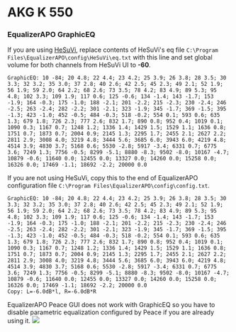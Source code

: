 # AKG K 550
### EqualizerAPO GraphicEQ
If you are using [HeSuVi](https://sourceforge.net/projects/hesuvi/), replace contents of HeSuVi's eq file `C:\Program Files\EqualizerAPO\config\HeSuVi\eq.txt` with this line and set global volume for both channels from HeSuVi UI to **-60**.
```
GraphicEQ: 10 -84; 20 4.8; 22 4.4; 23 4.2; 25 3.9; 26 3.8; 28 3.5; 30 3.3; 32 3.2; 35 3.0; 37 2.8; 40 2.6; 42 2.5; 45 2.3; 49 2.1; 52 1.9; 56 1.9; 59 2.0; 64 2.2; 68 2.6; 73 3.5; 78 4.2; 83 4.9; 89 5.3; 95 4.8; 102 3.3; 109 1.9; 117 0.6; 125 -0.6; 134 -1.4; 143 -1.7; 153 -1.9; 164 -0.3; 175 -1.0; 188 -2.1; 201 -2.2; 215 -2.3; 230 -2.4; 246 -2.5; 263 -2.4; 282 -2.2; 301 -2.1; 323 -1.9; 345 -1.7; 369 -1.5; 395 -1.3; 423 -1.0; 452 -0.5; 484 -0.3; 518 -0.2; 554 0.1; 593 0.6; 635 1.3; 679 1.8; 726 2.3; 777 2.6; 832 1.7; 890 0.8; 952 0.4; 1019 0.1; 1090 0.3; 1167 0.7; 1248 1.2; 1336 1.4; 1429 1.5; 1529 1.1; 1636 0.8; 1751 0.7; 1873 0.7; 2004 0.9; 2145 1.3; 2295 1.7; 2455 2.1; 2627 2.2; 2811 2.9; 3008 4.0; 3219 4.8; 3444 5.6; 3685 6.0; 3943 6.0; 4219 4.8; 4514 3.9; 4830 3.7; 5168 0.6; 5530 -2.8; 5917 -3.4; 6331 0.7; 6775 3.6; 7249 1.3; 7756 -0.5; 8299 -5.1; 8880 -8.3; 9502 -8.0; 10167 -4.7; 10879 -0.6; 11640 0.0; 12455 0.0; 13327 0.0; 14260 0.0; 15258 0.0; 16326 0.0; 17469 -1.1; 18692 -2.2; 20000 0.0
```
If you are not using HeSuVi, copy this to the end of EqualizerAPO configuration file `C:\Program Files\EqualizerAPO\config\config.txt`.
```
GraphicEQ: 10 -84; 20 4.8; 22 4.4; 23 4.2; 25 3.9; 26 3.8; 28 3.5; 30 3.3; 32 3.2; 35 3.0; 37 2.8; 40 2.6; 42 2.5; 45 2.3; 49 2.1; 52 1.9; 56 1.9; 59 2.0; 64 2.2; 68 2.6; 73 3.5; 78 4.2; 83 4.9; 89 5.3; 95 4.8; 102 3.3; 109 1.9; 117 0.6; 125 -0.6; 134 -1.4; 143 -1.7; 153 -1.9; 164 -0.3; 175 -1.0; 188 -2.1; 201 -2.2; 215 -2.3; 230 -2.4; 246 -2.5; 263 -2.4; 282 -2.2; 301 -2.1; 323 -1.9; 345 -1.7; 369 -1.5; 395 -1.3; 423 -1.0; 452 -0.5; 484 -0.3; 518 -0.2; 554 0.1; 593 0.6; 635 1.3; 679 1.8; 726 2.3; 777 2.6; 832 1.7; 890 0.8; 952 0.4; 1019 0.1; 1090 0.3; 1167 0.7; 1248 1.2; 1336 1.4; 1429 1.5; 1529 1.1; 1636 0.8; 1751 0.7; 1873 0.7; 2004 0.9; 2145 1.3; 2295 1.7; 2455 2.1; 2627 2.2; 2811 2.9; 3008 4.0; 3219 4.8; 3444 5.6; 3685 6.0; 3943 6.0; 4219 4.8; 4514 3.9; 4830 3.7; 5168 0.6; 5530 -2.8; 5917 -3.4; 6331 0.7; 6775 3.6; 7249 1.3; 7756 -0.5; 8299 -5.1; 8880 -8.3; 9502 -8.0; 10167 -4.7; 10879 -0.6; 11640 0.0; 12455 0.0; 13327 0.0; 14260 0.0; 15258 0.0; 16326 0.0; 17469 -1.1; 18692 -2.2; 20000 0.0
Copy: L=-6.0dB*l, R=-6.0dB*R
```
EqualizerAPO Peace GUI does not work with GraphicEQ so you have to disable parametric equalization configured by Peace if you are already using it.
![](https://raw.githubusercontent.com/jaakkopasanen/AutoEq/master/results/Sonoma%20Model%20One/headphoncecom/onear/AKG%20K%20550/AKG%20K%20550.png)
